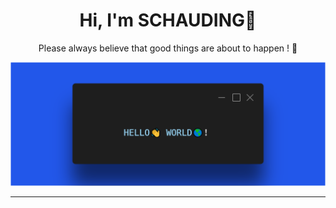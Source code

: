 <h1 align="center" > Hi, I'm SCHAUDING👋</h1> 
<p align="center" >Please always believe that good things are about to happen ! 🥰</p> 


![hello world](https://raw.githubusercontent.com/SCHAUDING/SCHAUDING/refs/heads/main/hello-world.png)

<hr/>

<div align="center">
  
</div>

<p align="center"> 
  <img src="https://profile-counter.glitch.me/SCHAUDING/count.svg"  alt=""/>
</p>
